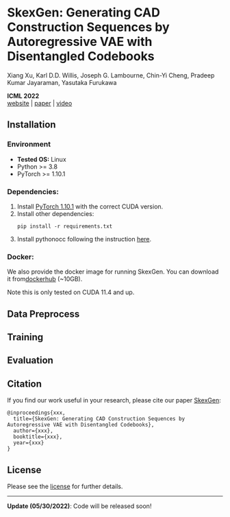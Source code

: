 # SkexGen: Generating CAD Construction Sequences by Autoregressive VAE with Disentangled Codebooks

Xiang Xu, Karl D.D. Willis, Joseph G. Lambourne, Chin-Yi Cheng, Pradeep Kumar Jayaraman, Yasutaka Furukawa

**ICML 2022**  
[website](https://samxuxiang.github.io/skexgen/index.html) | [paper]() | [video]()


## Installation

### Environment
* **Tested OS:** Linux
* Python >= 3.8
* PyTorch >= 1.10.1

### Dependencies:
1. Install [PyTorch 1.10.1](https://pytorch.org/get-started/previous-versions/) with the correct CUDA version.
2. Install other dependencies:
    ```
    pip install -r requirements.txt
    ```
3. Install pythonocc following the instruction [here](https://github.com/tpaviot/pythonocc-core).

### Docker:
We also provide the docker image for running SkexGen. You can download it from[dockerhub](https://hub.docker.com/r/samxuxiang/skexgen) (~10GB). 

Note this is only tested on CUDA 11.4 and up. 

 
## Data Preprocess


## Training


## Evaluation


## Citation
If you find our work useful in your research, please cite our paper [SkexGen](https://samxuxiang.github.io/skexgen):
```
@inproceedings{xxx,
  title={SkexGen: Generating CAD Construction Sequences by Autoregressive VAE with Disentangled Codebooks},
  author={xxx},
  booktitle={xxx},
  year={xxx}
}
```

## License
Please see the [license](LICENSE) for further details.

---
**Update (05/30/2022)**: Code will be released soon!

